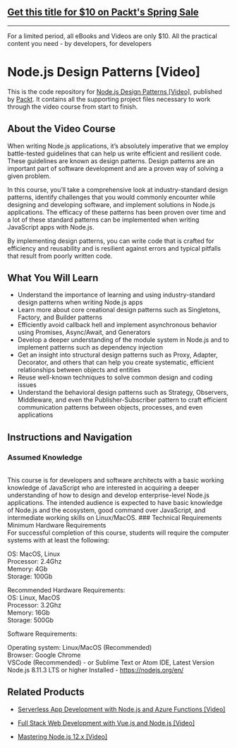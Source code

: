 ## [Get this title for $10 on Packt's Spring Sale](https://www.packt.com/V11817?utm_source=github&utm_medium=packt-github-repo&utm_campaign=spring_10_dollar_2022)
-----
For a limited period, all eBooks and Videos are only $10. All the practical content you need \- by developers, for developers

# Node.js Design Patterns [Video]
This is the code repository for [Node.js Design Patterns [Video]](https://www.packtpub.com/web-development/nodejs-design-patterns-video?utm_source=github&utm_medium=repository&utm_campaign=9781789538397), published by [Packt](https://www.packtpub.com/?utm_source=github). It contains all the supporting project files necessary to work through the video course from start to finish.
## About the Video Course
When writing Node.js applications, it’s absolutely imperative that we employ battle-tested guidelines that can help us write efficient and resilient code. These guidelines are known as design patterns. Design patterns are an important part of software development and are a proven way of solving a given problem.

In this course, you’ll take a comprehensive look at industry-standard design patterns, identify challenges that you would commonly encounter while designing and developing software, and implement solutions in Node.js applications. The efficacy of these patterns has been proven over time and a lot of these standard patterns can be implemented when writing JavaScript apps with Node.js. 

By implementing design patterns, you can write code that is crafted for efficiency and reusability and is resilient against errors and typical pitfalls that result from poorly written code.

<H2>What You Will Learn</H2>
<DIV class=book-info-will-learn-text>
<UL>
<LI>Understand the importance of learning and using industry-standard design patterns when writing Node.js apps 
<LI>Learn more about core creational design patterns such as Singletons, Factory, and Builder patterns
<LI>Efficiently avoid callback hell and implement asynchronous behavior using Promises, Async/Await, and Generators
<LI>Develop a deeper understanding of the module system in Node.js and to implement patterns such as dependency injection
<LI>Get an insight into structural design patterns such as Proxy, Adapter, Decorator, and others that can help you create systematic, efficient relationships between objects and entities
<LI>Reuse well-known techniques to solve common design and coding issues
<LI>Understand the behavioral design patterns such as Strategy, Observers, Middleware, and even the Publisher-Subscriber pattern to craft efficient communication patterns between objects, processes, and even applications </LI></UL></DIV>

## Instructions and Navigation
### Assumed Knowledge
<br/>
This course is for developers and software architects with a basic working knowledge of JavaScript who are interested in acquiring a deeper understanding of how to design and develop enterprise-level Node.js applications. The intended audience is expected to have basic knowledge of Node.js and the ecosystem, good command over JavaScript, and intermediate working skills on Linux/MacOS.
### Technical Requirements
<br/>
Minimum Hardware Requirements<br/>
For successful completion of this course, students will require the computer systems with at least the following:<br/>

OS: MacOS, Linux<br/>
Processor: 2.4Ghz<br/>
Memory: 4Gb<br/>
Storage: 100Gb<br/>

Recommended Hardware Requirements:
<br/>
OS: Linux, MacOS<br/>
Processor: 3.2Ghz<br/>
Memory: 16Gb<br/>
Storage: 500Gb<br/>

Software Requirements:<br/>

Operating system: Linux/MacOS (Recommended)<br/>
Browser: Google Chrome<br/>
VSCode (Recommended)  - or Sublime Text or Atom IDE, Latest Version<br/>
Node.js 8.11.3 LTS or higher Installed - https://nodejs.org/en/<br/>

## Related Products
* [Serverless App Development with Node.js and Azure Functions [Video]](https://www.packtpub.com/virtualization-and-cloud/serverless-app-development-nodejs-and-azure-functions-video?utm_source=github&utm_medium=repository&utm_campaign=9781789802870)

* [Full Stack Web Development with Vue.js and Node.js [Video]](https://www.packtpub.com/web-development/full-stack-web-development-vuejs-and-nodejs-video?utm_source=github&utm_medium=repository&utm_campaign=9781789345094)

* [Mastering Node.js 12.x [Video]](https://www.packtpub.com/application-development/mastering-nodejs-12x-video?utm_source=github&utm_medium=repository&utm_campaign=9781789539899)


